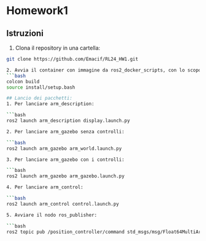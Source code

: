 # Homework1 
## Istruzioni 
1. Clona il repository in una cartella:
```bash 
git clone https://github.com/Emacif/RL24_HW1.git

2. Avvia il container con immagine da ros2_docker_scripts, con lo scopo di configurare e costruire tutti i pacchetti presenti nel workspace:
```bash 
colcon build 
source install/setup.bash

## Lancio dei pacchetti: 
1. Per lanciare arm_description:

```bash 
ros2 launch arm_description display.launch.py 

2. Per lanciare arm_gazebo senza controlli: 

```bash 
ros2 launch arm_gazebo arm_world.launch.py 

3. Per lanciare arm_gazebo con i controlli: 

```bash 
ros2 launch arm_gazebo arm_gazebo.launch.py 

4. Per lanciare arm_control: 

```bash 
ros2 launch arm_control control.launch.py 

5. Avviare il nodo ros_publisher: 

```bash 
ros2 topic pub /position_controller/command std_msgs/msg/Float64MultiArray "{data: [0.0, 0.0, 0.0, 0.0]}"